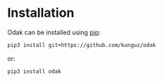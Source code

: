 # Installation
Odak can be installed using [pip](https://pypi.org/project/pip):

```bash
pip3 install git+https://github.com/kunguz/odak
```

or:

```bash
pip3 install odak
```
